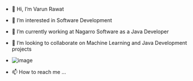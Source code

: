 - 👋 Hi, I’m Varun Rawat
- 👀 I’m interested in Software Development
- 🌱 I’m currently working at Nagarro Software as a Java Developer
- 💞️ I’m looking to collaborate on Machine Learning and Java Development projects
- ![image](https://user-images.githubusercontent.com/51327617/128116497-6cf57ea7-e32f-45eb-a5f2-257af2675f91.png)

- 📫 How to reach me ...

<!---
varun000999/varun000999 is a ✨ special ✨ repository because its `README.md` (this file) appears on your GitHub profile.
You can click the Preview link to take a look at your changes.
--->
